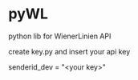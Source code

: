 pyWL
====

python lib for WienerLinien API

create key.py and insert your api key

senderid_dev = "\<your key\>"
